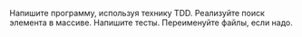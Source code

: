 Напишите программу, используя технику TDD. Реализуйте поиск элемента в массиве.
Напишите тесты. Переименуйте файлы, если надо.